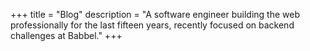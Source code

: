 +++
title = "Blog"
description = "A software engineer building the web professionally for the last fifteen years, recently focused on backend challenges at Babbel."
+++
